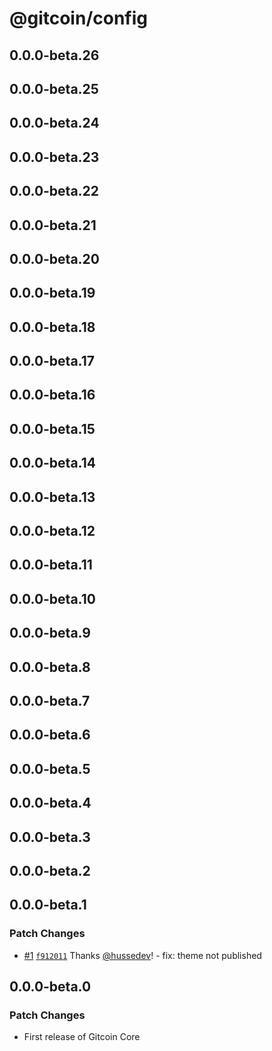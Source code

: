 # @gitcoin/config

## 0.0.0-beta.26

## 0.0.0-beta.25

## 0.0.0-beta.24

## 0.0.0-beta.23

## 0.0.0-beta.22

## 0.0.0-beta.21

## 0.0.0-beta.20

## 0.0.0-beta.19

## 0.0.0-beta.18

## 0.0.0-beta.17

## 0.0.0-beta.16

## 0.0.0-beta.15

## 0.0.0-beta.14

## 0.0.0-beta.13

## 0.0.0-beta.12

## 0.0.0-beta.11

## 0.0.0-beta.10

## 0.0.0-beta.9

## 0.0.0-beta.8

## 0.0.0-beta.7

## 0.0.0-beta.6

## 0.0.0-beta.5

## 0.0.0-beta.4

## 0.0.0-beta.3

## 0.0.0-beta.2

## 0.0.0-beta.1

### Patch Changes

- [#1](https://github.com/gitcoinco/core/pull/1)
  [`f912011`](https://github.com/gitcoinco/core/commit/f912011edfe5a4658abc72202b64c4f7cd699f85)
  Thanks [@hussedev](https://github.com/hussedev)! - fix: theme not published

## 0.0.0-beta.0

### Patch Changes

- First release of Gitcoin Core
